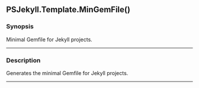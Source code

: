 PSJekyll.Template.MinGemFile()
------------------------------

### Synopsis
Minimal Gemfile for Jekyll projects.

---

### Description

Generates the minimal Gemfile for Jekyll projects.

---
